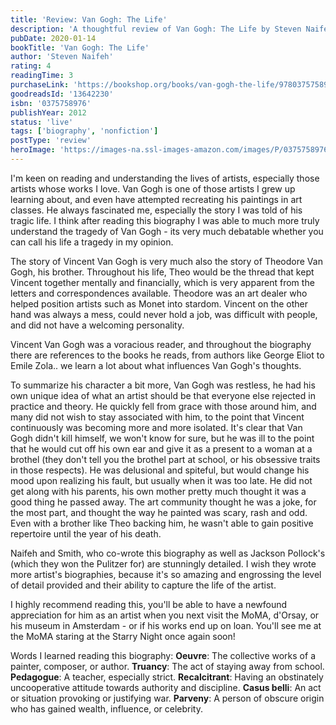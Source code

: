 ```yaml
---
title: 'Review: Van Gogh: The Life'
description: 'A thoughtful review of Van Gogh: The Life by Steven Naifeh'
pubDate: 2020-01-14
bookTitle: 'Van Gogh: The Life'
author: 'Steven Naifeh'
rating: 4
readingTime: 3
purchaseLink: 'https://bookshop.org/books/van-gogh-the-life/9780375758973'
goodreadsId: '13642230'
isbn: '0375758976'
publishYear: 2012
status: 'live'
tags: ['biography', 'nonfiction']
postType: 'review'
heroImage: 'https://images-na.ssl-images-amazon.com/images/P/0375758976.01.L.jpg'
---
```


I'm keen on reading and understanding the lives of artists, especially those artists whose works I love. Van Gogh is one of those artists I grew up learning about, and even have attempted recreating his paintings in art classes. He always fascinated me, especially the story I was told of his tragic life. I think after reading this biography I was able to much more truly understand the tragedy of Van Gogh - its very much debatable whether you can call his life a tragedy in my opinion.

The story of Vincent Van Gogh is very much also the story of Theodore Van Gogh, his brother. Throughout his life, Theo would be the thread that kept Vincent together mentally and financially, which is very apparent from the letters and correspondences available. Theodore was an art dealer who helped position artists such as Monet into stardom. Vincent on the other hand was always a mess, could never hold a job, was difficult with people, and did not have a welcoming personality.

Vincent Van Gogh was a voracious reader, and throughout the biography there are references to the books he reads, from authors like George Eliot to Emile Zola.. we learn a lot about what influences Van Gogh's thoughts. 

To summarize his character a bit more, Van Gogh was restless, he had his own unique idea of what an artist should be that everyone else rejected in practice and theory. He quickly fell from grace with those around him, and many did not wish to stay associated with him, to the point that Vincent continuously was becoming more and more isolated. It's clear that Van Gogh didn't kill himself, we won't know for sure, but he was ill to the point that he would cut off his own ear and give it as a present to a woman at a brothel (they don't tell you the brothel part at school, or his obsessive traits in those respects). He was delusional and spiteful, but would change his mood upon realizing his fault, but usually when it was too late. He did not get along with his parents, his own mother pretty much thought it was a good thing he passed away. The art community thought he was a joke, for the most part, and thought the way he painted was scary, rash and odd. Even with a brother like Theo backing him, he wasn't able to gain positive repertoire until the year of his death.

Naifeh and Smith, who co-wrote this biography as well as Jackson Pollock's (which they won the Pulitzer for) are stunningly detailed. I wish they wrote more artist's biographies, because it's so amazing and engrossing the level of detail provided and their ability to capture the life of the artist. 

I highly recommend reading this, you'll be able to have a newfound appreciation for him as an artist when you next visit the MoMA, d'Orsay, or his museum in Amsterdam - or if his works end up on loan. You'll see me at the MoMA staring at the Starry Night once again soon!

Words I learned reading this biography:
**Oeuvre**: The collective works of a painter, composer, or author.
**Truancy**: The act of staying away from school.
**Pedagogue**: A teacher, especially strict.
**Recalcitrant**: Having an obstinately uncooperative attitude towards authority and discipline.
**Casus belli**: An act or situation provoking or justifying war.
**Parveny**: A person of obscure origin who has gained wealth, influence, or celebrity.